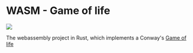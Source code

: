 # WASM - Game of life

![](https://github.com/GarfieldZHU/Aloha-study-room/workflows/Rust-wasm/badge.svg)


The webassembly project in Rust, which implements a Conway's [Game of life](https://en.wikipedia.org/wiki/Conway%27s_Game_of_Life)
